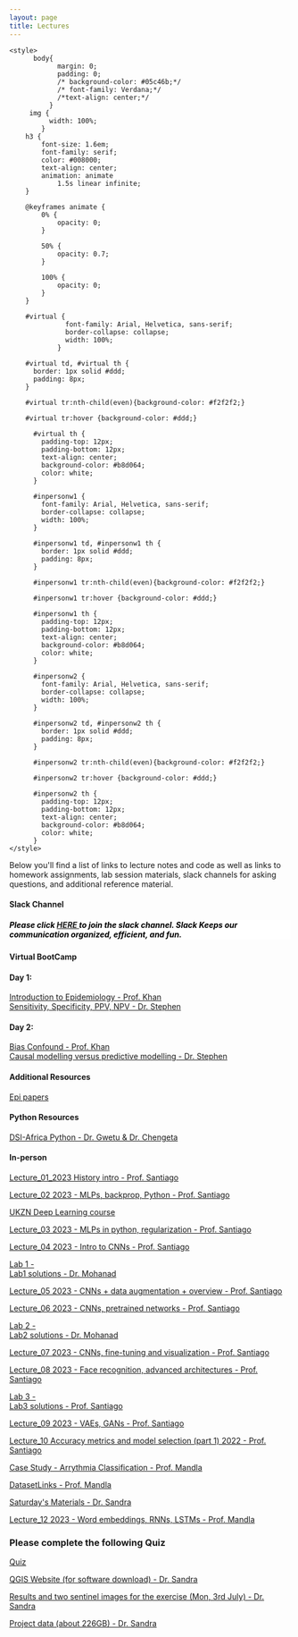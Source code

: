 ```yaml
---
layout: page
title: Lectures
---
```

<html lang="en">
    
<head>
    <meta charset="UTF-8">
     <meta name="viewport" content="width=device-width, initial-scale=1.0"> 
  
  
    <style>
          body{
                margin: 0;
                padding: 0;
                /* background-color: #05c46b;*/
                /* font-family: Verdana;*/
                /*text-align: center;*/
              }
         img {
              width: 100%;
            }
        h3 {
            font-size: 1.6em;
            font-family: serif;
            color: #008000;
            text-align: center;
            animation: animate 
                1.5s linear infinite;
        }
  
        @keyframes animate {
            0% {
                opacity: 0;
            }
  
            50% {
                opacity: 0.7;
            }
  
            100% {
                opacity: 0;
            }
        }
      
        #virtual {
                  font-family: Arial, Helvetica, sans-serif;
                  border-collapse: collapse;
                  width: 100%;
                }

        #virtual td, #virtual th {
          border: 1px solid #ddd;
          padding: 8px;
        }

        #virtual tr:nth-child(even){background-color: #f2f2f2;}

        #virtual tr:hover {background-color: #ddd;}

          #virtual th {
            padding-top: 12px;
            padding-bottom: 12px;
            text-align: center;
            background-color: #b8d064;
            color: white;
          }

          #inpersonw1 {
            font-family: Arial, Helvetica, sans-serif;
            border-collapse: collapse;
            width: 100%;
          }

          #inpersonw1 td, #inpersonw1 th {
            border: 1px solid #ddd;
            padding: 8px;
          }

          #inpersonw1 tr:nth-child(even){background-color: #f2f2f2;}

          #inpersonw1 tr:hover {background-color: #ddd;}

          #inpersonw1 th {
            padding-top: 12px;
            padding-bottom: 12px;
            text-align: center;
            background-color: #b8d064;
            color: white;
          }

          #inpersonw2 {
            font-family: Arial, Helvetica, sans-serif;
            border-collapse: collapse;
            width: 100%;
          }

          #inpersonw2 td, #inpersonw2 th {
            border: 1px solid #ddd;
            padding: 8px;
          }

          #inpersonw2 tr:nth-child(even){background-color: #f2f2f2;}

          #inpersonw2 tr:hover {background-color: #ddd;}

          #inpersonw2 th {
            padding-top: 12px;
            padding-bottom: 12px;
            text-align: center;
            background-color: #b8d064;
            color: white;
          }
    </style>
</head>
  
<body>

Below you'll find a list of links to lecture notes and code as well as links to homework assignments, lab session materials, slack channels for asking questions, and additional reference material.

<h4> Slack Channel </h4>

<h5 style="background-color:white; color:black; text-align: left;"> Please click <a href="https://join.slack.com/t/deeplearnings-cka9031/shared_invite/zt-1wjmgh4f6-GS_T7H4qYLS0mIn9LkrzUA" target="_blank"><span style="text-align:center"> HERE </span></a> to join the slack channel. Slack Keeps our communication organized, efficient, and fun. </h5>


<h4> Virtual BootCamp </h4>

<h4> Day 1:</h4>
<a href="https://dlcourseukzn.github.io/PDFLectures/VirtualBootCamp/Intro_to_Epi.pdf" download> Introduction to Epidemiology - Prof. Khan </a> <br>
<a href="https://dlcourseukzn.github.io/PDFLectures/VirtualBootCamp/Sensitivity, Specificity, PPV, NPV_2023_06_19.pdf" download> Sensitivity, Specificity, PPV, NPV - Dr. Stephen </a>

<!-- <video width="320" height="240" controls>
  <source src="movie.mp4" type="video/mp4">
  <source src="movie.ogg" type="video/ogg">
  Your browser does not support the video tag.
</video> -->

<h4> Day 2:</h4>
<a href="https://dlcourseukzn.github.io/PDFLectures/VirtualBootCamp/bias_confound.pdf" download> Bias Confound - Prof. Khan </a> <br>
<a href="https://dlcourseukzn.github.io/PDFLectures/VirtualBootCamp/Causal modelling versus predictive modelling.pdf" download> Causal modelling versus predictive modelling - Dr. Stephen </a>

<h4> Additional Resources </h4>
<a href="https://dlcourseukzn.github.io/PDFLectures/VirtualBootCamp/epi_bootcamp_papers-20230620T181844Z-001.zip" download> Epi papers </a>

<h4> Python Resources </h4>
<a href="https://dlcourseukzn.github.io/PDFLectures/VirtualBootCamp/DSI-Africa-Python-June-2023-main.zip" download> DSI-Africa Python - Dr. Gwetu & Dr. Chengeta </a>


<h4> In-person </h4>
<a href="https://dlcourseukzn.github.io/PDFLectures/Inperson/Lecture_01_2023 History intro.pdf" download> Lecture_01_2023 History intro - Prof. Santiago </a> <br>

<a href="https://dlcourseukzn.github.io/PDFLectures/Inperson/Lecture_02 2023 - MLPs, backprop, Python.pdf" download> Lecture_02 2023 - MLPs, backprop, Python - Prof. Santiago </a> <br>

<a href="https://forms.gle/RZHWxhbBBMes7yPx8"> UKZN Deep Learning course </a> <br>

<a href="https://dlcourseukzn.github.io/PDFLectures/Inperson/Lecture_03 2023 - MLPs in python, regularization.pdf" download> Lecture_03 2023 - MLPs in python, regularization - Prof. Santiago </a> <br>

<a href="https://dlcourseukzn.github.io/PDFLectures/Inperson/Lecture_04 2023 - Intro to CNNs.pdf" download> Lecture_04 2023 - Intro to CNNs - Prof. Santiago </a> <br>

<a href="https://dlcourseukzn.github.io/PDFLectures/Inperson/Lab1.ipynb" download> Lab 1 -   </a> <br>
<a href="https://dlcourseukzn.github.io/PDFLectures/Inperson/Lab1-solutions.ipynb" download>  Lab1 solutions - Dr. Mohanad </a> <br>

<a href="https://dlcourseukzn.github.io/PDFLectures/Inperson/Lecture_05 2023 - CNNs + data augmentation + overview.pdf" download> Lecture_05 2023 - CNNs + data augmentation + overview - Prof. Santiago </a> <br>

<a href="https://dlcourseukzn.github.io/PDFLectures/Inperson/Lecture_06 2023 - CNNs, pretrained networks.pdf" download> Lecture_06 2023 - CNNs, pretrained networks - Prof. Santiago </a> <br>

<a href="https://dlcourseukzn.github.io/PDFLectures/Inperson/Lab2.ipynb" download> Lab 2 -   </a> <br>
<a href="https://dlcourseukzn.github.io/PDFLectures/Inperson/Lab2_solutions.ipynb" download>  Lab2 solutions - Dr. Mohanad </a> <br>

<a href="https://dlcourseukzn.github.io/PDFLectures/Inperson/Lecture_07 2023 - CNNs, fine-tuning and visualization.pdf" download> Lecture_07 2023 - CNNs, fine-tuning and visualization - Prof. Santiago </a> <br>

<a href="https://dlcourseukzn.github.io/PDFLectures/Inperson/Lecture_08 2023 - Face recognition, advanced architectures - new.pdf" download> Lecture_08 2023 - Face recognition, advanced architectures - Prof. Santiago </a> <br>

<a href="https://dlcourseukzn.github.io/PDFLectures/Inperson/Lab3.ipynb" download> Lab 3 -   </a> <br>
<a href="https://dlcourseukzn.github.io/PDFLectures/Inperson/Lab3_solutions.ipynb" download>  Lab3 solutions - Prof. Santiago </a> <br>


<a href="https://dlcourseukzn.github.io/PDFLectures/Inperson/Lecture_09 2023 - VAEs, GANs.pdf" download> Lecture_09 2023 - VAEs, GANs - Prof. Santiago </a> <br>

<a href="https://dlcourseukzn.github.io/PDFLectures/Inperson/Lecture_10 Accuracy metrics and model selection (part 1) 2022.pdf" download> Lecture_10 Accuracy metrics and model selection (part 1) 2022 - Prof. Santiago </a> <br>

<a href="https://dlcourseukzn.github.io/PDFLectures/Inperson/Case Study - Arrythmia Classification.pdf" download> Case Study - Arrythmia Classification - Prof. Mandla </a> <br>

<a href="https://dlcourseukzn.github.io/PDFLectures/Inperson/DatasetLinks.txt" download> DatasetLinks - Prof. Mandla </a> <br>

<a href="https://drive.google.com/drive/folders/1c24x51EpRSn0GwcWHjIdWb0T4w3O88mW?usp=sharing" target="_blank"> Saturday's Materials - Dr. Sandra </a> <br>

<a href="https://dlcourseukzn.github.io/PDFLectures/Inperson/Lecture_12 2023 - Word embeddings, RNNs, LSTMs.pdf" download> Lecture_12 2023 - Word embeddings, RNNs, LSTMs - Prof. Mandla </a> <br>
<h3> Please complete the following Quiz </h3>
<a href="https://forms.gle/GdCLBXn3dtLunKEz8" target="_blank"> Quiz </a> <br>

<a href="https://www.qgis.org/en/site/forusers/download.html" target="_blank"> QGIS Website (for software download) - Dr. Sandra </a> <br>

<a href="https://cloud.rssgmbh.de/index.php/s/bsL832bCPELGzKj" target="_blank"> Results and two sentinel images for the exercise (Mon, 3rd July) - Dr. Sandra </a> <br>

<a href="https://cloud.rssgmbh.de/index.php/s/WQtwaRErJRKj4Pa" target="_blank"> Project data (about 226GB) - Dr. Sandra </a> <br>

<!-- <a href="https://dlcourseukzn.github.io/PDFLectures/Inperson/Lab4.ipynb" download> Lab 4 -   </a> --> <br>
<!-- <a href="https://dlcourseukzn.github.io/PDFLectures/Inperson/Lab4_solutions.ipynb" download>  Lab4 solutions - Dr. Mohanad </a> --> <br>

<!-- <a href="https://dlcourseukzn.github.io/PDFLectures/Inperson/Lecture_13 2023 - Problems with RNNs, Transformers.pdf" download> Lecture_13 2023 - Problems with RNNs, Transformers - Prof. Santiago </a> <br> -->

<!-- <a href="https://dlcourseukzn.github.io/PDFLectures/Inperson/Lab5.ipynb" download> Lab 5 -   </a> <br> -->
<!-- <a href="https://dlcourseukzn.github.io/PDFLectures/Inperson/Lab5_solutions.ipynb" download>  Lab5 solutions - Dr. Mohanad </a> --> <br>

<!-- <a href="https://dlcourseukzn.github.io/PDFLectures/Inperson/Lecture_14 2023 - Transformers (cont.).pdf" download> Lecture_14 2023 - Transformers (cont.) - Prof. Santiago </a> --> <br>


<!-- <a href="https://dlcourseukzn.github.io/PDFLectures/Inperson/ProblemSet1.ipynb" download> Problem Set1.ipynb   </a> --> <br>

<!-- <a href="https://dlcourseukzn.github.io/PDFLectures/Inperson/ProblemSet2.ipynb" download>  ProblemSet2.ipynb </a> --> <br>




</body>
</html>



